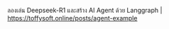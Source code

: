 ลองเล่น Deepseek-R1 และสร้าง AI Agent ด้วย Langgraph | https://toffysoft.online/posts/agent-example
